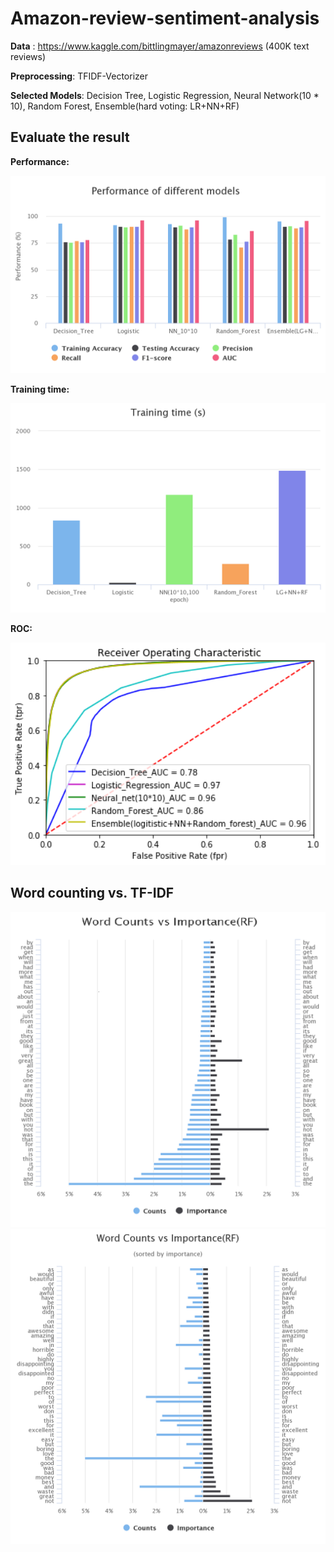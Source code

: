 # Amazon-review-sentiment-analysis

**Data** : https://www.kaggle.com/bittlingmayer/amazonreviews (400K text reviews)

**Preprocessing**: TFIDF-Vectorizer

**Selected Models**: Decision Tree, Logistic Regression, Neural Network(10 * 10), Random Forest, Ensemble(hard voting: LR+NN+RF)

## Evaluate the result

**Performance:**

<img src="https://github.com/bill9800/Amazon-review-sentiment-analysis/raw/master/Performance.png" width="600">

**Training time:**

<img src="https://github.com/bill9800/Amazon-review-sentiment-analysis/raw/master/training_time.png" width="600">

**ROC:**

<img src="https://github.com/bill9800/Amazon-review-sentiment-analysis/raw/master/ROC.png" width="600">

## Word counting vs. TF-IDF

<img src="https://github.com/bill9800/Amazon-review-sentiment-analysis/raw/master/count_vs_tfidf.png" width="600">

<img src="https://github.com/bill9800/Amazon-review-sentiment-analysis/raw/master/count_vs_tfidf_imp.png" width="600">



